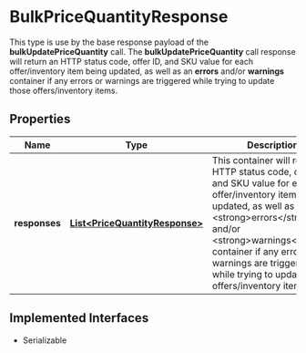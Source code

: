 

# BulkPriceQuantityResponse

This type is use by the base response payload of the <strong>bulkUpdatePriceQuantity</strong> call. The <strong>bulkUpdatePriceQuantity</strong> call response will return an HTTP status code, offer ID, and SKU value for each offer/inventory item being updated, as well as an <strong>errors</strong> and/or <strong>warnings</strong> container if any errors or warnings are triggered while trying to update those offers/inventory items.
## Properties

Name | Type | Description | Notes
------------ | ------------- | ------------- | -------------
**responses** | [**List&lt;PriceQuantityResponse&gt;**](PriceQuantityResponse.md) | This container will return an HTTP status code, offer ID, and SKU value for each offer/inventory item being updated, as well as an &lt;strong&gt;errors&lt;/strong&gt; and/or &lt;strong&gt;warnings&lt;/strong&gt; container if any errors or warnings are triggered while trying to update those offers/inventory items. |  [optional]


## Implemented Interfaces

* Serializable


